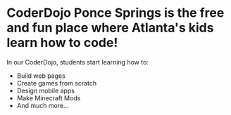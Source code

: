 # CoderDojo Ponce Springs is the free and fun place where Atlanta's kids learn how to code!

In our CoderDojo, students start learning how to:

* Build web pages
* Create games from scratch
* Design mobile apps
* Make Minecraft Mods
* And much more...
